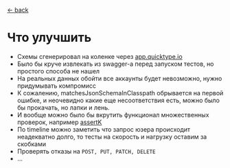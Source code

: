 
[← back️](../readme.md)

#  Что улучшить

- Схемы сгенерировал на коленке через [app.quicktype.io](https://app.quicktype.io/)
- Было бы круче извлекать из swagger-а перед запуском тестов, но простого способа не нашел
- На реальных данных обойти все аккаунты будет невозможно, нужно придумывать компромисс
- К сожалению, matchesJsonSchemaInClasspath обрывается на первой ошибке, и неочевидно какие еще несоответствия есть, можно было бы прокачать, но лапки и лень.
- И вообще можно было бы вкрутить функционал множественных проверок, например [assertK](https://www.kotlinresources.com/library/assertk/)
- По timeline можно заметить что запрос юзера происходит неадекватно долго, то тесты на скорость и нагрузку оставим за скобками
- Проверять отказы на `POST, PUT, PATCH, DELETE`
- ...

